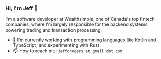 ### Hi, I'm Jeff 👋

I'm a software developer at Wealthsimple, one of Canada's top fintech companies, where I'm largely responsible for the backend systems powering trading and transaction processing.

- 🌱 I’m currently working with programming languages like Kotlin and TypeScript, and experimenting with Rust
- 📫 How to reach me: `jeffcrogers at gmail dot com`
